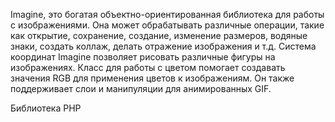Imagine, это богатая объектно-ориентированная библиотека для работы с изображениями. Она может обрабатывать различные операции, такие как открытие, сохранение, создание, изменение размеров, водяные знаки, создать коллаж, делать отражение изображения и т.д. Система координат Imagine позволяет рисовать различные фигуры на изображениях. Класс для работы с цветом помогает создавать значения RGB для применения цветов к изображениям. Он также поддерживает слои и манипуляции для анимированных GIF.

Библиотека PHP